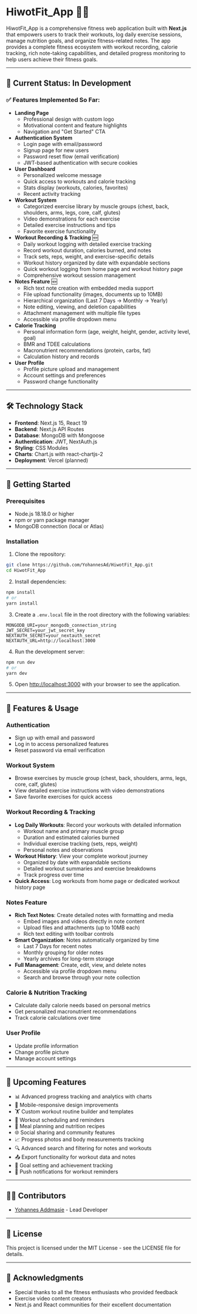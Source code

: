 # HiwotFit_App 🏋️‍♀️

HiwotFit_App is a comprehensive fitness web application built with **Next.js** that empowers users to track their workouts, log daily exercise sessions, manage nutrition goals, and organize fitness-related notes. The app provides a complete fitness ecosystem with workout recording, calorie tracking, rich note-taking capabilities, and detailed progress monitoring to help users achieve their fitness goals.

---

## 🚧 Current Status: In Development

### ✅ Features Implemented So Far:

- **Landing Page**
  - Professional design with custom logo
  - Motivational content and feature highlights
  - Navigation and "Get Started" CTA
- **Authentication System**
  - Login page with email/password
  - Signup page for new users
  - Password reset flow (email verification)
  - JWT-based authentication with secure cookies
- **User Dashboard**
  - Personalized welcome message
  - Quick access to workouts and calorie tracking
  - Stats display (workouts, calories, favorites)
  - Recent activity tracking
- **Workout System**
  - Categorized exercise library by muscle groups (chest, back, shoulders, arms, legs, core, calf, glutes)
  - Video demonstrations for each exercise
  - Detailed exercise instructions and tips
  - Favorite exercise functionality
- **Workout Recording & Tracking** 🆕
  - Daily workout logging with detailed exercise tracking
  - Record workout duration, calories burned, and notes
  - Track sets, reps, weight, and exercise-specific details
  - Workout history organized by date with expandable sections
  - Quick workout logging from home page and workout history page
  - Comprehensive workout session management
- **Notes Feature** 🆕
  - Rich text note creation with embedded media support
  - File upload functionality (images, documents up to 10MB)
  - Hierarchical organization (Last 7 Days → Monthly → Yearly)
  - Note editing, viewing, and deletion capabilities
  - Attachment management with multiple file types
  - Accessible via profile dropdown menu
- **Calorie Tracking**
  - Personal information form (age, weight, height, gender, activity level, goal)
  - BMR and TDEE calculations
  - Macronutrient recommendations (protein, carbs, fat)
  - Calculation history and records
- **User Profile**
  - Profile picture upload and management
  - Account settings and preferences
  - Password change functionality

---

## 🛠️ Technology Stack

- **Frontend**: Next.js 15, React 19
- **Backend**: Next.js API Routes
- **Database**: MongoDB with Mongoose
- **Authentication**: JWT, NextAuth.js
- **Styling**: CSS Modules
- **Charts**: Chart.js with react-chartjs-2
- **Deployment**: Vercel (planned)

---

## 🚀 Getting Started

### Prerequisites

- Node.js 18.18.0 or higher
- npm or yarn package manager
- MongoDB connection (local or Atlas)

### Installation

1. Clone the repository:
```bash
git clone https://github.com/YohannesAd/HiwotFit_App.git
cd HiwotFit_App
```

2. Install dependencies:
```bash
npm install
# or
yarn install
```

3. Create a `.env.local` file in the root directory with the following variables:
```
MONGODB_URI=your_mongodb_connection_string
JWT_SECRET=your_jwt_secret_key
NEXTAUTH_SECRET=your_nextauth_secret
NEXTAUTH_URL=http://localhost:3000
```

4. Run the development server:
```bash
npm run dev
# or
yarn dev
```

5. Open [http://localhost:3000](http://localhost:3000) with your browser to see the application.

---

## 📱 Features & Usage

### Authentication
- Sign up with email and password
- Log in to access personalized features
- Reset password via email verification

### Workout System
- Browse exercises by muscle group (chest, back, shoulders, arms, legs, core, calf, glutes)
- View detailed exercise instructions with video demonstrations
- Save favorite exercises for quick access

### Workout Recording & Tracking
- **Log Daily Workouts**: Record your workouts with detailed information
  - Workout name and primary muscle group
  - Duration and estimated calories burned
  - Individual exercise tracking (sets, reps, weight)
  - Personal notes and observations
- **Workout History**: View your complete workout journey
  - Organized by date with expandable sections
  - Detailed workout summaries and exercise breakdowns
  - Track progress over time
- **Quick Access**: Log workouts from home page or dedicated workout history page

### Notes Feature
- **Rich Text Notes**: Create detailed notes with formatting and media
  - Embed images and videos directly in note content
  - Upload files and attachments (up to 10MB each)
  - Rich text editing with toolbar controls
- **Smart Organization**: Notes automatically organized by time
  - Last 7 Days for recent notes
  - Monthly grouping for older notes
  - Yearly archives for long-term storage
- **Full Management**: Create, edit, view, and delete notes
  - Accessible via profile dropdown menu
  - Search and browse through your note collection

### Calorie & Nutrition Tracking
- Calculate daily calorie needs based on personal metrics
- Get personalized macronutrient recommendations
- Track calorie calculations over time

### User Profile
- Update profile information
- Change profile picture
- Manage account settings

---

## 🔮 Upcoming Features

- 📊 Advanced progress tracking and analytics with charts
- 📱 Mobile-responsive design improvements
- 🏋️ Custom workout routine builder and templates
- 📆 Workout scheduling and reminders
- 🥗 Meal planning and nutrition recipes
- 🌐 Social sharing and community features
- 📈 Progress photos and body measurements tracking
- 🔍 Advanced search and filtering for notes and workouts
- 📤 Export functionality for workout data and notes
- 🎯 Goal setting and achievement tracking
- 📲 Push notifications for workout reminders

---

## 👨‍💻 Contributors

- [Yohannes Addmasie](https://github.com/YohannesAd) - Lead Developer

---

## 📄 License

This project is licensed under the MIT License - see the LICENSE file for details.

---

## 🙏 Acknowledgments

- Special thanks to all the fitness enthusiasts who provided feedback
- Exercise video content creators
- Next.js and React communities for their excellent documentation